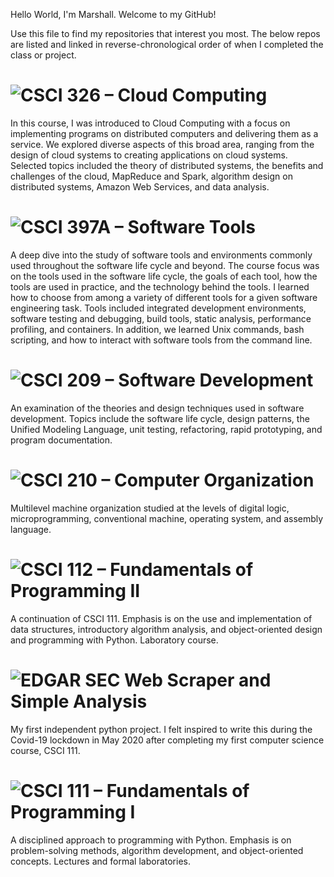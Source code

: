 Hello World, I'm Marshall. Welcome to my GitHub!

Use this file to find my repositories that interest you most.
The below repos are listed and linked in reverse-chronological order of when I completed the class or project.

# ![CSCI 326 – Cloud Computing](https://github.com/Marshall-Jones-WLU/CSCI-326)
In this course, I was introduced to Cloud Computing with a focus on implementing programs on distributed computers and delivering them as a service. We explored diverse aspects of this broad area, ranging from the design of cloud systems to creating applications on cloud systems. Selected topics included the theory of distributed systems, the benefits and challenges of the cloud, MapReduce and Spark, algorithm design on distributed systems, Amazon Web Services, and data analysis.


# ![CSCI 397A – Software Tools](https://github.com/Marshall-Jones-WLU/CSCI-397A)
A deep dive into the study of software tools and environments commonly used throughout the software life cycle and beyond. The course focus was on the tools used in the software life cycle, the goals of each tool, how the tools are used in practice, and the technology behind the tools. I learned how to choose from among a variety of different tools for a given software engineering task. Tools included integrated development environments, software testing and debugging, build tools, static analysis, performance profiling, and containers. In addition, we learned Unix commands, bash scripting, and how to interact with software tools from the command line.


# ![CSCI 209 – Software Development](https://github.com/Marshall-Jones-WLU/CSCI-209)
An examination of the theories and design techniques used in software development. Topics include the software life cycle, design patterns, the Unified Modeling Language, unit testing, refactoring, rapid prototyping, and program documentation.


# ![CSCI 210 – Computer Organization](https://github.com/Marshall-Jones-WLU/CSCI-210)
Multilevel machine organization studied at the levels of digital logic, microprogramming, conventional machine, operating system, and assembly language.


# ![CSCI 112 – Fundamentals of Programming II](https://github.com/Marshall-Jones-WLU/CSCI-112)
A continuation of CSCI 111. Emphasis is on the use and implementation of data structures, introductory algorithm analysis, and object-oriented design and programming with Python. Laboratory course.


# ![EDGAR SEC Web Scraper and Simple Analysis](https://github.com/Marshall-Jones-WLU/SEC_EDGAR_WebScraper)
My first independent python project. I felt inspired to write this during the Covid-19 lockdown in May 2020 after completing my first computer science course, CSCI 111. 


# ![CSCI 111 – Fundamentals of Programming I](https://github.com/Marshall-Jones-WLU/CSCI-111)
A disciplined approach to programming with Python. Emphasis is on problem-solving methods, algorithm development, and object-oriented concepts. Lectures and formal laboratories.
